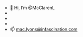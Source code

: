 - 👋 Hi, I’m @McClarenL
-
-
- 
- 📫 mac.lyons@infascination.com 

<!---
McClarenL/McClarenL is a ✨ special ✨ repository because its `README.md` (this file) appears on your GitHub profile.
You can click the Preview link to take a look at your changes.
--->
